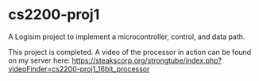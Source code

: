 cs2200-proj1
============

A Logisim project to implement a microcontroller, control, and data path.

This project is completed. A video of the processor in action can be found on my server here:
https://steakscorp.org/strongtube/index.php?videoFinder=cs2200-proj1_16bit_processor
